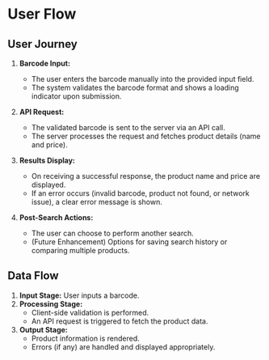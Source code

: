 # User Flow

## User Journey

1. **Barcode Input:**

   - The user enters the barcode manually into the provided input field.
   - The system validates the barcode format and shows a loading indicator upon submission.

2. **API Request:**

   - The validated barcode is sent to the server via an API call.
   - The server processes the request and fetches product details (name and price).

3. **Results Display:**

   - On receiving a successful response, the product name and price are displayed.
   - If an error occurs (invalid barcode, product not found, or network issue), a clear error message is shown.

4. **Post-Search Actions:**
   - The user can choose to perform another search.
   - (Future Enhancement) Options for saving search history or comparing multiple products.

## Data Flow

1. **Input Stage:** User inputs a barcode.
2. **Processing Stage:**
   - Client-side validation is performed.
   - An API request is triggered to fetch the product data.
3. **Output Stage:**
   - Product information is rendered.
   - Errors (if any) are handled and displayed appropriately.
